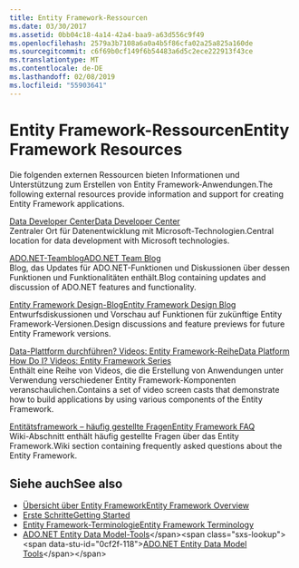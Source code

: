 ```yaml
---
title: Entity Framework-Ressourcen
ms.date: 03/30/2017
ms.assetid: 0bb04c18-4a14-42a4-baa9-a63d556c9f49
ms.openlocfilehash: 2579a3b7108a6a0a4b5f86cfa02a25a825a160de
ms.sourcegitcommit: c6f69b0cf149f6b54483a6d5c2ece222913f43ce
ms.translationtype: MT
ms.contentlocale: de-DE
ms.lasthandoff: 02/08/2019
ms.locfileid: "55903641"
---
```

# <a name="entity-framework-resources"></a><span data-ttu-id="0cf2f-102">Entity Framework-Ressourcen</span><span class="sxs-lookup"><span data-stu-id="0cf2f-102">Entity Framework Resources</span></span>
<span data-ttu-id="0cf2f-103">Die folgenden externen Ressourcen bieten Informationen und Unterstützung zum Erstellen von Entity Framework-Anwendungen.</span><span class="sxs-lookup"><span data-stu-id="0cf2f-103">The following external resources provide information and support for creating Entity Framework applications.</span></span>  
  
 [<span data-ttu-id="0cf2f-104">Data Developer Center</span><span class="sxs-lookup"><span data-stu-id="0cf2f-104">Data Developer Center</span></span>](https://go.microsoft.com/fwlink/?LinkId=213876)  
 <span data-ttu-id="0cf2f-105">Zentraler Ort für Datenentwicklung mit Microsoft-Technologien.</span><span class="sxs-lookup"><span data-stu-id="0cf2f-105">Central location for data development with Microsoft technologies.</span></span>  
  
 [<span data-ttu-id="0cf2f-106">ADO.NET-Teamblog</span><span class="sxs-lookup"><span data-stu-id="0cf2f-106">ADO.NET Team Blog</span></span>](https://go.microsoft.com/fwlink/?LinkId=91905)  
 <span data-ttu-id="0cf2f-107">Blog, das Updates für ADO.NET-Funktionen und Diskussionen über dessen Funktionen und Funktionalitäten enthält.</span><span class="sxs-lookup"><span data-stu-id="0cf2f-107">Blog containing updates and discussion of ADO.NET features and functionality.</span></span>  
  
 [<span data-ttu-id="0cf2f-108">Entity Framework Design-Blog</span><span class="sxs-lookup"><span data-stu-id="0cf2f-108">Entity Framework Design Blog</span></span>](https://go.microsoft.com/fwlink/?LinkId=186888)  
 <span data-ttu-id="0cf2f-109">Entwurfsdiskussionen und Vorschau auf Funktionen für zukünftige Entity Framework-Versionen.</span><span class="sxs-lookup"><span data-stu-id="0cf2f-109">Design discussions and feature previews for future Entity Framework versions.</span></span>  
  
 [<span data-ttu-id="0cf2f-110">Data-Plattform durchführen? Videos: Entity Framework-Reihe</span><span class="sxs-lookup"><span data-stu-id="0cf2f-110">Data Platform How Do I? Videos: Entity Framework Series</span></span>](https://go.microsoft.com/fwlink/?LinkId=124600)  
 <span data-ttu-id="0cf2f-111">Enthält eine Reihe von Videos, die die Erstellung von Anwendungen unter Verwendung verschiedener Entity Framework-Komponenten veranschaulichen.</span><span class="sxs-lookup"><span data-stu-id="0cf2f-111">Contains a set of video screen casts that demonstrate how to build applications by using various components of the Entity Framework.</span></span>  
  
 [<span data-ttu-id="0cf2f-112">Entitätsframework – häufig gestellte Fragen</span><span class="sxs-lookup"><span data-stu-id="0cf2f-112">Entity Framework FAQ</span></span>](https://social.technet.microsoft.com/wiki/contents/articles/3737.entity-framework-faq.aspx)  
 <span data-ttu-id="0cf2f-113">Wiki-Abschnitt enthält häufig gestellte Fragen über das Entity Framework.</span><span class="sxs-lookup"><span data-stu-id="0cf2f-113">Wiki section containing frequently asked questions about the Entity Framework.</span></span>  
  
## <a name="see-also"></a><span data-ttu-id="0cf2f-114">Siehe auch</span><span class="sxs-lookup"><span data-stu-id="0cf2f-114">See also</span></span>
- [<span data-ttu-id="0cf2f-115">Übersicht über Entity Framework</span><span class="sxs-lookup"><span data-stu-id="0cf2f-115">Entity Framework Overview</span></span>](../../../../../docs/framework/data/adonet/ef/overview.md)
- [<span data-ttu-id="0cf2f-116">Erste Schritte</span><span class="sxs-lookup"><span data-stu-id="0cf2f-116">Getting Started</span></span>](../../../../../docs/framework/data/adonet/ef/getting-started.md)
- [<span data-ttu-id="0cf2f-117">Entity Framework-Terminologie</span><span class="sxs-lookup"><span data-stu-id="0cf2f-117">Entity Framework Terminology</span></span>](../../../../../docs/framework/data/adonet/ef/terminology.md)
- <span data-ttu-id="0cf2f-118">[ADO.NET Entity Data Model-Tools](https://docs.microsoft.com/previous-versions/dotnet/netframework-4.0/bb399249(v=vs.100))</span><span class="sxs-lookup"><span data-stu-id="0cf2f-118">[ADO.NET Entity Data Model Tools](https://docs.microsoft.com/previous-versions/dotnet/netframework-4.0/bb399249(v=vs.100))</span></span>
